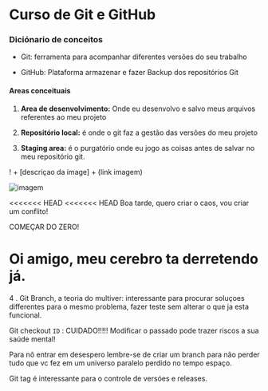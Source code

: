 # Curso de Git e GitHub

### Diciónario de conceitos

- Git: ferramenta para acompanhar diferentes versões do seu trabalho

- GitHub: Plataforma armazenar e fazer Backup dos repositórios Git

#### Areas conceituais

1. **Area de desenvolvimento:** Onde eu desenvolvo e salvo meus arquivos referentes ao meu projeto

2. **Repositório local:** é onde o git faz a gestão das versões do meu projeto

3. **Staging area:** é o purgatório onde eu jogo as coisas antes de salvar no meu repositório git.

! + [descriçao da image] + (link imagem)

![imagem](https://raw.githubusercontent.com/bpiereck/Course_Brasil_Git/master/finalDocs.gif)

<<<<<<< HEAD
<<<<<<< HEAD
Boa tarde, quero criar o caos, vou criar um conflito!

COMEÇAR DO ZERO! 

Oi amigo, meu cerebro ta derretendo já.
=======

4 . Git Branch, a teoria do multiver: interessante para procurar soluçoes differentes para o mesmo problema, fazer teste sem alterar o que ja esta funcional.

Git checkout `ID` : CUIDADO!!!!!
Modificar o passado pode trazer riscos a sua saúde mental! 

Para nõ entrar em desespero lembre-se de criar um branch para não perder tudo que vc fez em um universo paralelo perdido no tempo espaço.





Git tag é interessante para o controle de versóes e releases.
